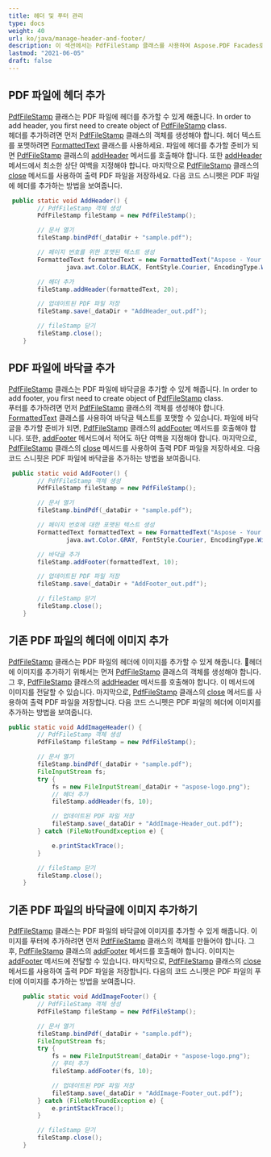 ```yaml
---
title: 헤더 및 푸터 관리
type: docs
weight: 40
url: ko/java/manage-header-and-footer/
description: 이 섹션에서는 PdfFileStamp 클래스를 사용하여 Aspose.PDF Facades로 헤더 및 푸터를 관리하는 방법을 설명합니다.
lastmod: "2021-06-05"
draft: false
---
```


## PDF 파일에 헤더 추가

[PdfFileStamp](https://reference.aspose.com/pdf/java/com.aspose.pdf.facades/PdfFileStamp) 클래스는 PDF 파일에 헤더를 추가할 수 있게 해줍니다.
 In order to add header, you first need to create object of [PdfFileStamp](https://reference.aspose.com/pdf/java/com.aspose.pdf.facades/PdfFileStamp) class.  
헤더를 추가하려면 먼저 [PdfFileStamp](https://reference.aspose.com/pdf/java/com.aspose.pdf.facades/PdfFileStamp) 클래스의 객체를 생성해야 합니다. 헤더 텍스트를 포맷하려면 [FormattedText](https://reference.aspose.com/pdf/java/com.aspose.pdf.facades/FormattedText) 클래스를 사용하세요. 파일에 헤더를 추가할 준비가 되면 [PdfFileStamp](https://reference.aspose.com/pdf/java/com.aspose.pdf.facades/PdfFileStamp) 클래스의 [addHeader](https://reference.aspose.com/pdf/java/com.aspose.pdf.facades/PdfFileStamp#addHeader-com.aspose.pdf.facades.FormattedText-float-) 메서드를 호출해야 합니다. 또한 [addHeader](https://reference.aspose.com/pdf/java/com.aspose.pdf.facades/PdfFileStamp#addHeader-com.aspose.pdf.facades.FormattedText-float-) 메서드에서 최소한 상단 여백을 지정해야 합니다. 마지막으로 [PdfFileStamp](https://reference.aspose.com/pdf/java/com.aspose.pdf.facades/PdfFileStamp) 클래스의 [close](https://reference.aspose.com/pdf/java/com.aspose.pdf.facades/PdfFileStamp#close--) 메서드를 사용하여 출력 PDF 파일을 저장하세요. 다음 코드 스니펫은 PDF 파일에 헤더를 추가하는 방법을 보여줍니다.

```java
 public static void AddHeader() {
        // PdfFileStamp 객체 생성
        PdfFileStamp fileStamp = new PdfFileStamp();

        // 문서 열기
        fileStamp.bindPdf(_dataDir + "sample.pdf");

        // 페이지 번호를 위한 포맷된 텍스트 생성
        FormattedText formattedText = new FormattedText("Aspose - Your File Format Experts!", java.awt.Color.YELLOW,
                java.awt.Color.BLACK, FontStyle.Courier, EncodingType.Winansi, false, 14);

        // 헤더 추가
        fileStamp.addHeader(formattedText, 20);

        // 업데이트된 PDF 파일 저장
        fileStamp.save(_dataDir + "AddHeader_out.pdf");

        // fileStamp 닫기
        fileStamp.close();
    }
```

## PDF 파일에 바닥글 추가

[PdfFileStamp](https://reference.aspose.com/pdf/java/com.aspose.pdf.facades/PdfFileStamp) 클래스는 PDF 파일에 바닥글을 추가할 수 있게 해줍니다.
 In order to add footer, you first need to create object of [PdfFileStamp](https://reference.aspose.com/pdf/java/com.aspose.pdf.facades/PdfFileStamp) class.  
푸터를 추가하려면 먼저 [PdfFileStamp](https://reference.aspose.com/pdf/java/com.aspose.pdf.facades/PdfFileStamp) 클래스의 객체를 생성해야 합니다. [FormattedText](https://reference.aspose.com/pdf/java/com.aspose.pdf.facades/FormattedText) 클래스를 사용하여 바닥글 텍스트를 포맷할 수 있습니다. 파일에 바닥글을 추가할 준비가 되면, [PdfFileStamp](https://reference.aspose.com/pdf/java/com.aspose.pdf.facades/PdfFileStamp) 클래스의 [addFooter](https://reference.aspose.com/pdf/java/com.aspose.pdf.facades/PdfFileStamp#addFooter-com.aspose.pdf.facades.FormattedText-float-) 메서드를 호출해야 합니다. 또한, [addFooter](https://reference.aspose.com/pdf/java/com.aspose.pdf.facades/PdfFileStamp#addFooter-com.aspose.pdf.facades.FormattedText-float-) 메서드에서 적어도 하단 여백을 지정해야 합니다. 마지막으로, [PdfFileStamp](https://reference.aspose.com/pdf/java/com.aspose.pdf.facades/PdfFileStamp) 클래스의 [close](https://reference.aspose.com/pdf/java/com.aspose.pdf.facades/PdfFileStamp#close--) 메서드를 사용하여 출력 PDF 파일을 저장하세요. 다음 코드 스니핏은 PDF 파일에 바닥글을 추가하는 방법을 보여줍니다.

```java
 public static void AddFooter() {
        // PdfFileStamp 객체 생성
        PdfFileStamp fileStamp = new PdfFileStamp();

        // 문서 열기
        fileStamp.bindPdf(_dataDir + "sample.pdf");

        // 페이지 번호에 대한 포맷된 텍스트 생성
        FormattedText formattedText = new FormattedText("Aspose - Your File Format Experts!", java.awt.Color.BLUE,
                java.awt.Color.GRAY, FontStyle.Courier, EncodingType.Winansi, false, 14);

        // 바닥글 추가
        fileStamp.addFooter(formattedText, 10);

        // 업데이트된 PDF 파일 저장
        fileStamp.save(_dataDir + "AddFooter_out.pdf");

        // fileStamp 닫기
        fileStamp.close();
    }
```

## 기존 PDF 파일의 헤더에 이미지 추가

[PdfFileStamp](https://reference.aspose.com/pdf/java/com.aspose.pdf.facades/PdfFileStamp) 클래스는 PDF 파일의 헤더에 이미지를 추가할 수 있게 해줍니다.
 헤더에 이미지를 추가하기 위해서는 먼저 [PdfFileStamp](https://reference.aspose.com/pdf/java/com.aspose.pdf.facades/PdfFileStamp) 클래스의 객체를 생성해야 합니다. 그 후, [PdfFileStamp](https://reference.aspose.com/pdf/java/com.aspose.pdf.facades/PdfFileStamp) 클래스의 [addHeader](https://reference.aspose.com/pdf/java/com.aspose.pdf.facades/PdfFileStamp#addHeader-com.aspose.pdf.facades.FormattedText-float-) 메서드를 호출해야 합니다. 이 메서드에 이미지를 전달할 수 있습니다. 마지막으로, [PdfFileStamp](https://reference.aspose.com/pdf/java/com.aspose.pdf.facades/PdfFileStamp) 클래스의 [close](https://reference.aspose.com/pdf/java/com.aspose.pdf.facades/PdfFileStamp#close--) 메서드를 사용하여 출력 PDF 파일을 저장합니다. 다음 코드 스니펫은 PDF 파일의 헤더에 이미지를 추가하는 방법을 보여줍니다.

```java
public static void AddImageHeader() {
        // PdfFileStamp 객체 생성
        PdfFileStamp fileStamp = new PdfFileStamp();

        // 문서 열기
        fileStamp.bindPdf(_dataDir + "sample.pdf");
        FileInputStream fs;
        try {
            fs = new FileInputStream(_dataDir + "aspose-logo.png");
            // 헤더 추가
            fileStamp.addHeader(fs, 10);

            // 업데이트된 PDF 파일 저장
            fileStamp.save(_dataDir + "AddImage-Header_out.pdf");
        } catch (FileNotFoundException e) {

            e.printStackTrace();
        }

        // fileStamp 닫기
        fileStamp.close();
    }
```

## 기존 PDF 파일의 바닥글에 이미지 추가하기

[PdfFileStamp](https://reference.aspose.com/pdf/java/com.aspose.pdf.facades/PdfFileStamp) 클래스는 PDF 파일의 바닥글에 이미지를 추가할 수 있게 해줍니다.
 이미지를 푸터에 추가하려면 먼저 [PdfFileStamp](https://reference.aspose.com/pdf/java/com.aspose.pdf.facades/PdfFileStamp) 클래스의 객체를 만들어야 합니다. 그 후, [PdfFileStamp](https://reference.aspose.com/pdf/java/com.aspose.pdf.facades/PdfFileStamp) 클래스의 [addFooter](https://reference.aspose.com/pdf/java/com.aspose.pdf.facades/PdfFileStamp#addFooter-com.aspose.pdf.facades.FormattedText-float-) 메서드를 호출해야 합니다. 이미지는 [addFooter](https://reference.aspose.com/pdf/java/com.aspose.pdf.facades/PdfFileStamp#addFooter-com.aspose.pdf.facades.FormattedText-float-) 메서드에 전달할 수 있습니다. 마지막으로, [PdfFileStamp](https://reference.aspose.com/pdf/java/com.aspose.pdf.facades/PdfFileStamp) 클래스의 [close](https://reference.aspose.com/pdf/java/com.aspose.pdf.facades/PdfFileStamp#close--) 메서드를 사용하여 출력 PDF 파일을 저장합니다. 다음의 코드 스니펫은 PDF 파일의 푸터에 이미지를 추가하는 방법을 보여줍니다.

```java
    public static void AddImageFooter() {
        // PdfFileStamp 객체 생성
        PdfFileStamp fileStamp = new PdfFileStamp();

        // 문서 열기
        fileStamp.bindPdf(_dataDir + "sample.pdf");
        FileInputStream fs;
        try {
            fs = new FileInputStream(_dataDir + "aspose-logo.png");
            // 푸터 추가
            fileStamp.addFooter(fs, 10);

            // 업데이트된 PDF 파일 저장
            fileStamp.save(_dataDir + "AddImage-Footer_out.pdf");
        } catch (FileNotFoundException e) {
            e.printStackTrace();
        }

        // fileStamp 닫기
        fileStamp.close();
    }
```